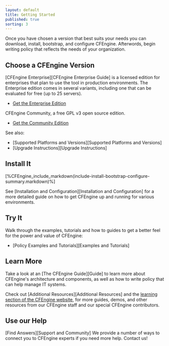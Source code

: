 ```yaml
---
layout: default
title: Getting Started 
published: true
sorting: 3
---
```


Once you have chosen a version that best suits your needs you can download, install,
bootstrap, and configure CFEngine. Afterwords, begin writing policy that
reflects the needs of your organization.

## Choose a CFEngine Version

[CFEngine Enterprise][CFEngine Enterprise Guide] is a licensed edition for enterprises that plan to use the tool in production environments. The Enterprise edition comes in several variants, including one that can be evaluated for free (up to 25 servers). 

* [Get the Enterprise Edition](https://cfengine.com/evaluate-enterprise)

CFEngine Community, a free GPL v3 open source edition. 

* [Get the Community Edition](https://cfengine.com/inside/myspace)

See also: 

* [Supported Platforms and Versions][Supported Platforms and Versions]
* [Upgrade Instructions][Upgrade Instructions]

## Install It

[%CFEngine_include_markdown(include-install-bootstrap-configure-summary.markdown)%]

See [Installation and Configuration][Installation and Configuration] for a more detailed guide on how to get 
CFEngine up and running for various environments.

## Try It

Walk through the examples, tutorials and how to guides to get a better 
feel for the power and value of CFEngine:

* [Policy Examples and Tutorials][Examples and Tutorials]  

## Learn More

Take a look at an [The CFEngine Guide][Guide] to learn more about CFEngine's architecture and components, as well as how to write policy that can help manage IT systems. 

Check out [Additional Resources][Additional Resources] and the [learning section of the CFEngine website](http://http://cfengine.com/learn), for more guides, demos, and other resources from our CFEngine staff and our special CFEngine contributors. 


## Use our Help

[Find Answers][Support and Community] We provide a number of ways to connect you to CFEngine 
experts if you need more help. Contact us!